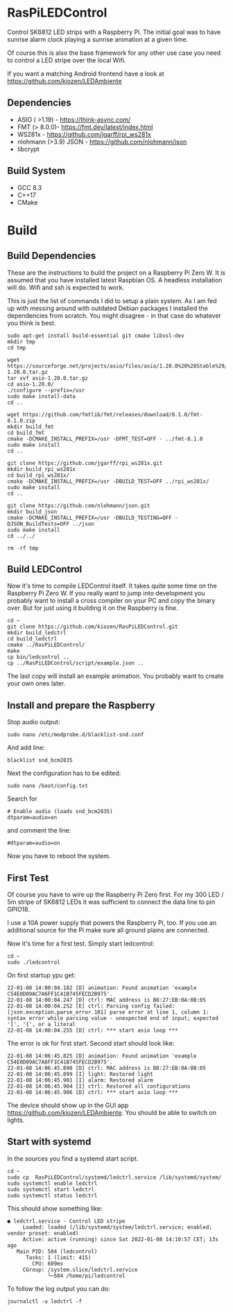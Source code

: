 # RasPiLEDControl

Control SK6812 LED strips with a Raspberry Pi. The initial goal
was to have sunrise alarm clock playing a sunrise animation at a 
given time.

Of course this is also the base framework for any other use case
you need to control a LED stripe over the local Wifi.

If you want a matching  Android frontend have a look at
https://github.com/kiozen/LEDAmbiente

## Dependencies

* ASIO ( >1.19) - https://think-async.com/
* FMT (> 8.0.0)- https://fmt.dev/latest/index.html
* WS281x - https://github.com/jgarff/rpi_ws281x
* nlohmann (>3.9) JSON - https://github.com/nlohmann/json
* libcrypt

## Build System

* GCC 8.3
* C++17
* CMake

# Build

## Build Dependencies

These are the instructions to build the project on a Raspberry Pi Zero W. 
It is assumed that you have installed latest Raspbian OS. A headless 
installation will do. Wifi and ssh is expected to work.

This is just the list of commands I did to setup a plain system. As I 
am fed up with messing around with outdated Debian packages I 
installed the dependencies from scratch. You might disagree - in 
that case do whatever you think is best.

```
sudo apt-get install build-essential git cmake libssl-dev 
mkdir tmp
cd tmp

wget https://sourceforge.net/projects/asio/files/asio/1.20.0%20%28Stable%29/asio-1.20.0.tar.gz
tar xvf asio-1.20.0.tar.gz
cd asio-1.20.0/
./configure --prefix=/usr
sudo make install-data
cd ..

wget https://github.com/fmtlib/fmt/releases/download/8.1.0/fmt-8.1.0.zip
mkdir build_fmt
cd build_fmt
cmake -DCMAKE_INSTALL_PREFIX=/usr -DFMT_TEST=OFF - ../fmt-8.1.0
sudo make install
cd ..

git clone https://github.com/jgarff/rpi_ws281x.git
mkdir build_rpi_ws281x
cd build_rpi_ws281x/
cmake -DCMAKE_INSTALL_PREFIX=/usr -DBUILD_TEST=OFF ../rpi_ws281x/
sudo make install
cd ..

git clone https://github.com/nlohmann/json.git
mkdir build_json
cmake -DCMAKE_INSTALL_PREFIX=/usr -DBUILD_TESTING=OFF -DJSON_BuildTests=OFF ../json
sudo make install
cd ../../

rm -rf tmp
```

## Build LEDControl

Now it's time to compile LEDControl itself. It takes quite some time
on the Raspberry Pi Zero W. If you really want to jump into development
you probably want to install a cross compiler on your PC and copy the
binary over. But for just using it building it on the Raspberry is fine.

```
cd ~
git clone https://github.com/kiozen/RasPiLEDControl.git
mkdir build_ledctrl
cd build_ledctrl
cmake ../RasPiLEDControl/
make
cp bin/ledcontrol ..
cp ../RasPiLEDControl/script/example.json ..
```

The last copy will install an example animation. You probably want to create 
your own ones later.

## Install and prepare the Raspberry

Stop audio output:

```
sudo nano /etc/modprobe.d/blacklist-snd.conf
``` 

And add line:

```
blacklist snd_bcm2835
```

Next the configuration has to be edited:

```
sudo nano /boot/config.txt
```

Search for 
```
# Enable audio (loads snd_bcm2835)
dtparam=audio=on
```

and comment the line:

```
#dtparam=audio=on
```

Now you have to reboot the system.

## First Test

Of course you have to wire up the Raspberry Pi Zero first. For my 300 LED / 5m 
stripe of SK6812 LEDs it was sufficient to connect the data line to pin GPIO18.

I use a 10A power supply that powers the Raspberry Pi, too. If you use an
additional source for the Pi make sure all ground plains are connected.

Now it's time for a first test. Simply start ledcontrol:

```
cd ~
sudo ./ledcontrol
```

On first startup ypu get:
```
22-01-08 14:00:04.182 [D] animation: Found animation 'example C54E0D09AC7A6FF1C41B745FECD2B975'.
22-01-08 14:00:04.247 [D] ctrl: MAC address is B8:27:EB:0A:0B:05
22-01-08 14:00:04.252 [E] ctrl: Parsing config failed: [json.exception.parse_error.101] parse error at line 1, column 1: syntax error while parsing value - unexpected end of input; expected '[', '{', or a literal
22-01-08 14:00:04.255 [D] ctrl: *** start asio loop ***
```

The error is ok for first start. Second start should look like:

```
22-01-08 14:06:45.825 [D] animation: Found animation 'example C54E0D09AC7A6FF1C41B745FECD2B975'.
22-01-08 14:06:45.890 [D] ctrl: MAC address is B8:27:EB:0A:0B:05
22-01-08 14:06:45.899 [I] light: Restored light
22-01-08 14:06:45.901 [I] alarm: Restored alarm
22-01-08 14:06:45.904 [I] ctrl: Restored all configurations
22-01-08 14:06:45.906 [D] ctrl: *** start asio loop ***
```

The device should show up in the GUI app https://github.com/kiozen/LEDAmbiente.
You should be able to switch on lights.

## Start with systemd

In the sources you find a systemd start script.

```
cd ~
sudo cp  RasPiLEDControl/systemd/ledctrl.service /lib/systemd/system/
sudo systemctl enable ledctrl
sudo systemctl start ledctrl
sudo systemctl status ledctrl
```

This should show something like:

```
● ledctrl.service - Control LED stripe
     Loaded: loaded (/lib/systemd/system/ledctrl.service; enabled; vendor preset: enabled)
     Active: active (running) since Sat 2022-01-08 14:10:57 CET; 13s ago
   Main PID: 584 (ledcontrol)
      Tasks: 1 (limit: 415)
        CPU: 609ms
     CGroup: /system.slice/ledctrl.service
             └─584 /home/pi/ledcontrol
```

To follow the log output you can do:

```
journalctl -u ledctrl -f
```







